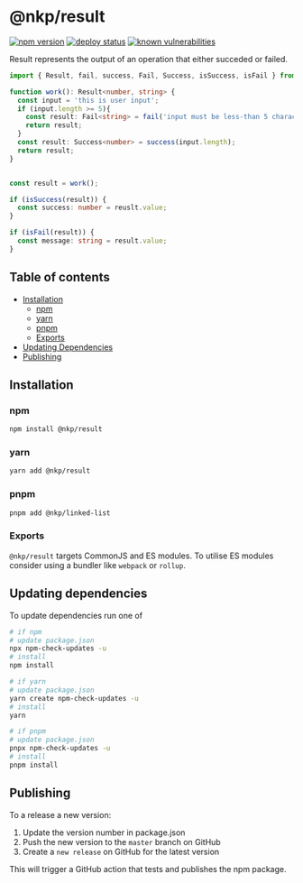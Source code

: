 # @nkp/result

[![npm version](https://badge.fury.io/js/%40nkp%2Fresult.svg)](https://www.npmjs.com/package/@nkp/result)
[![deploy status](https://github.com/NickKelly1/nkp-result/actions/workflows/release.yml/badge.svg)](https://github.com/NickKelly1/nkp-result/actions/workflows/release.yml)
[![known vulnerabilities](https://snyk.io/test/github/NickKelly1/nkp-result/badge.svg)](https://snyk.io/test/github/NickKelly1/nkp-result)

Result represents the output of an operation that either succeded or failed.

```ts
import { Result, fail, success, Fail, Success, isSuccess, isFail } from '@nkp/result';

function work(): Result<number, string> {
  const input = 'this is user input';
  if (input.length >= 5){ 
    const result: Fail<string> = fail('input must be less-than 5 characters long');
    return result;
  }
  const result: Success<number> = success(input.length);
  return result;
}


const result = work();

if (isSuccess(result)) {
  const success: number = reuslt.value;
}

if (isFail(result)) {
  const message: string = result.value;
}
```

## Table of contents

- [Installation](#installation)
  - [npm](#npm)
  - [yarn](#yarn)
  - [pnpm](#pnpm)
  - [Exports](#exports)
- [Updating Dependencies](#updating-dependencies)
- [Publishing](#publishing)

## Installation

### npm

```sh
npm install @nkp/result
```

### yarn

```sh
yarn add @nkp/result
```

### pnpm

```sh
pnpm add @nkp/linked-list
```

### Exports

`@nkp/result` targets CommonJS and ES modules. To utilise ES modules consider using a bundler like `webpack` or `rollup`.

## Updating dependencies

To update dependencies run one of

```sh
# if npm
# update package.json
npx npm-check-updates -u
# install
npm install

# if yarn
# update package.json
yarn create npm-check-updates -u
# install
yarn

# if pnpm
# update package.json
pnpx npm-check-updates -u
# install
pnpm install
```

## Publishing

To a release a new version:

1. Update the version number in package.json
2. Push the new version to the `master` branch on GitHub
3. Create a `new release` on GitHub for the latest version

This will trigger a GitHub action that tests and publishes the npm package.
